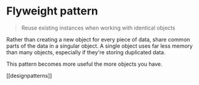 # Flyweight pattern

>Reuse existing instances when working with identical objects

Rather than creating a new object for every piece of data, share common parts of the data in a singular object. A single object uses far less memory than many objects, especially if they're storing duplicated data.

This pattern becomes more useful the more objects you have.

[[designpatterns]]